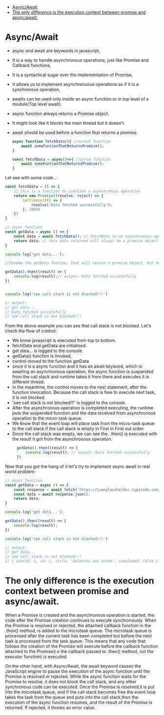 - [Async/Await](#asyncawait)
- [The only difference is the execution context between promise and async/await.](#the-only-difference-is-the-execution-context-between-promise-and-asyncawait)

# Async/Await

- async and await are keywords in javascript,
- It is a way to handle asynchronous operations, just like Promise and Callback functions,
- It is a syntactical sugar over the implementation of Promise,
- It allows us to implement asynchronuous operations as if it is a synchronous operation,
- awaits can be used only inside an async function or in top level of a module(Top level await).
- async function always returns a Promise object.
- It might look like it blocks the main thread but it doesn't.
- await should be used before a function that returns a promise. 
  
    ```javascript
    async function fetchData(){ //normal function
        await someFuntionThatReturnsPromise();
    }

    const fetchData = async()=>{ //arrow function
        await someFuntionThatReturnsPromise();
    }

    ```
Let see with some code...

```javascript
const fetchData = () => {
    // this is a function to simulate a asynchronous operation
    return new Promise((resolve, reject) => {
        setTimeout(() => { 
            resolve('Data fetched successfully');
        }, 2000)
    })
}

// async function
const getData = async () => {
    const data = await fetchData(); // fetchData is an asynchronous operation, meaning we will get result in future.
    return data; // this data returned will always be a promise object
}

console.log('get data...');

//Invoke the getData funtion, that will return a promise object, but how would we handle that promise object? Yes using .then() method

getData().then((result) => {
    console.log(result);// output: Data fetched successfully
})


console.log('see call stack is not blocked!!!')

// output:
// get data...
// Data fetched successfully
// see call stack is not blocked!!!
```

From the above example you can see that call stack is not blocked.
Let's check the flow of control:

- We know javascript is executed from top to bottom.
- fetchData and getData are initialised.
- get data... is logged to the console.
- getData() function is invoked,
- control moved to the function getData
- since it is a async function and it has an await keyword, which is awaiting an asynchronous operation, the async function is suspended from the call stack and runtime takes it from there and executes it is different thread.
- In the meantime, the control moves to the next statement, after the function invocation. Because the call stack is free to execute next task, it is not blocked.
- 'see call stack is not blocked!!!' is logged to the console.
- After the asynchronous operation is completed executing, the runtime puts the suspended function and the data received from asynchronous operation to the micro-task queue.
- We know that the event loop will place task from the micro-task queue to the call stack if the call stack is empty in First in First out order.
- Since the call stack was empty, we can see the. .then() is executed with the result it got from the asynchronous operation.
  ```javascript
    getData().then((result) => {
        console.log(result); // output: Data fetched successfully
    })
  ```

Now that you got the hang of it let's try to implement async await in real world problem-

```javascript
// async function
const getData = async () => {
    const response = await fetch('https://jsonplaceholder.typicode.com/todos/1');
    const data = await response.json();
    return data;
}

console.log('get data...');

getData().then((result) => {
    console.log(result);
})

console.log('see call stack is not blocked!!!')

// output:
// get data...
// see call stack is not blocked!!!
// { userId: 1, id: 1, title: 'delectus aut autem', completed: false }

```


# The only difference is the execution context between promise and async/await.

When a Promise is created and the asynchronous operation is started, the code after the Promise creation continues to execute synchronously. When the Promise is resolved or rejected, the attached callback function in the .then() method, is added to the microtask queue. The microtask queue is processed after the current task has been completed but before the next task is processed from the task queue. This means that any code that follows the creation of the Promise will execute before the callback function attached to the Promise(i.e the callback passed to .then() method, not the executor function) is executed.

On the other hand, with Async/Await, the await keyword causes the JavaScript engine to pause the execution of the async function until the Promise is resolved or rejected. While the async function waits for the Promise to resolve, it does not block the call stack, and any other synchronous code can be executed. Once the Promise is resolved,it is put into the microtask queue, and if the call stack becomes free the event loop takes the task from the queue and puts into the call stack,then the execution of the async function resumes, and the result of the Promise is returned. If rejected, it throws an error value.